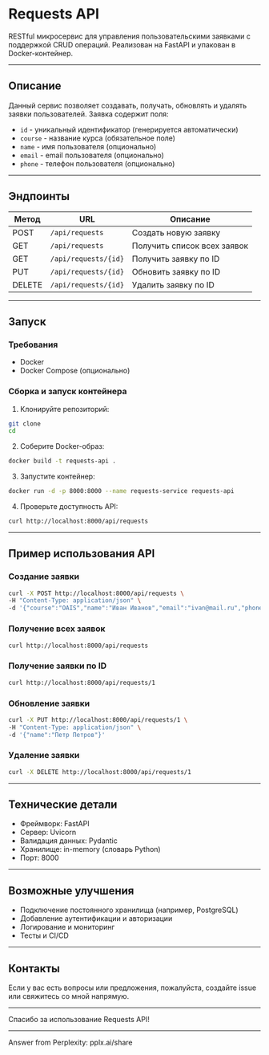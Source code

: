 # Requests API

RESTful микросервис для управления пользовательскими заявками с поддержкой CRUD операций. Реализован на FastAPI и упакован в Docker-контейнер.

---

## Описание

Данный сервис позволяет создавать, получать, обновлять и удалять заявки пользователей. Заявка содержит поля:

- `id` - уникальный идентификатор (генерируется автоматически)
- `course` - название курса (обязательное поле)
- `name` - имя пользователя (опционально)
- `email` - email пользователя (опционально)
- `phone` - телефон пользователя (опционально)

---

## Эндпоинты

| Метод | URL                  | Описание                        |
|-------|----------------------|--------------------------------|
| POST  | `/api/requests`      | Создать новую заявку            |
| GET   | `/api/requests`      | Получить список всех заявок     |
| GET   | `/api/requests/{id}` | Получить заявку по ID           |
| PUT   | `/api/requests/{id}` | Обновить заявку по ID           |
| DELETE| `/api/requests/{id}` | Удалить заявку по ID            |

---

## Запуск

### Требования

- Docker
- Docker Compose (опционально)

### Сборка и запуск контейнера

1. Клонируйте репозиторий:

```bash
git clone 
cd 
```

2. Соберите Docker-образ:

```bash
docker build -t requests-api .
```

3. Запустите контейнер:

```bash
docker run -d -p 8000:8000 --name requests-service requests-api
```

4. Проверьте доступность API:

```bash
curl http://localhost:8000/api/requests
```

---

## Пример использования API

### Создание заявки

```bash
curl -X POST http://localhost:8000/api/requests \
-H "Content-Type: application/json" \
-d '{"course":"OAIS","name":"Иван Иванов","email":"ivan@mail.ru","phone":"+79991234567"}'
```

### Получение всех заявок

```bash
curl http://localhost:8000/api/requests
```

### Получение заявки по ID

```bash
curl http://localhost:8000/api/requests/1
```

### Обновление заявки

```bash
curl -X PUT http://localhost:8000/api/requests/1 \
-H "Content-Type: application/json" \
-d '{"name":"Петр Петров"}'
```

### Удаление заявки

```bash
curl -X DELETE http://localhost:8000/api/requests/1
```

---

## Технические детали

- Фреймворк: FastAPI
- Сервер: Uvicorn
- Валидация данных: Pydantic
- Хранилище: in-memory (словарь Python)
- Порт: 8000

---

## Возможные улучшения

- Подключение постоянного хранилища (например, PostgreSQL)
- Добавление аутентификации и авторизации
- Логирование и мониторинг
- Тесты и CI/CD

---

## Контакты

Если у вас есть вопросы или предложения, пожалуйста, создайте issue или свяжитесь со мной напрямую.

---

Спасибо за использование Requests API!

---
Answer from Perplexity: pplx.ai/share
